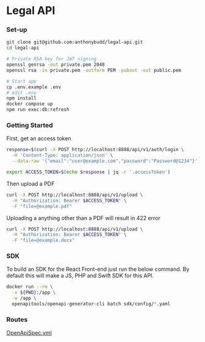 # Legal API



### Set-up
```sh
git clone git@github.com:anthonybudd/legal-api.git
cd legal-api

# Private RSA key for JWT signing
openssl genrsa -out private.pem 2048
openssl rsa -in private.pem -outform PEM -pubout -out public.pem

# Start app
cp .env.example .env
# edit .env
npm install
docker compose up
npm run exec:db:refresh
```



### Getting Started

First, get an access token
```sh
response=$(curl -X POST http://localhost:8888/api/v1/auth/login \
  -H 'Content-Type: application/json' \
  --data-raw '{"email":"user@example.com","password":"Password@1234"}')

export ACCESS_TOKEN=$(echo $response | jq -r '.accessToken')
```

Then upload a PDF
```sh
curl -X POST http://localhost:8888/api/v1/upload \
  -H "Authorization: Bearer $ACCESS_TOKEN" \
  -F "file=@example.pdf"
```

Uploading a anything other than a PDF will result in 422 error
```sh
curl -X POST http://localhost:8888/api/v1/upload \
  -H "Authorization: Bearer $ACCESS_TOKEN" \
  -F "file=@example.docx"
```

### SDK
To build an SDK for the React Front-end just run the below command. By default this will make a JS, PHP and Swift SDK for this API.
```sh
docker run --rm \
  -v ${PWD}:/app \
  -w /app \
  openapitools/openapi-generator-cli batch sdk/config/*.yaml
```



### Routes
[OpenApiSpec.yml](./OpenApiSpec.yml)